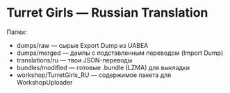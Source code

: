 ﻿# Turret Girls — Russian Translation

Папки:
- dumps/raw — сырые Export Dump из UABEA
- dumps/merged — дампы с подставленным переводом (Import Dump)
- translations/ru — твои JSON-переводы
- bundles/modified — готовые .bundle (LZMA) для выкладки
- workshop/TurretGirls_RU — содержимое пакета для WorkshopUploader
